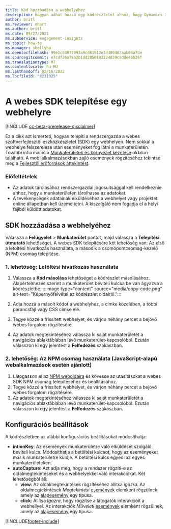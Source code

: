 ```yaml
---
title: Kód hozzáadása a webhelyéhez
description: Hogyan adhat hozzá egy kódrészletet ahhoz, hogy Dynamics 365 Customer Insights eseményeket rögzítsen a webhelyén.
author: britl
ms.reviewer: mhart
ms.author: britl
ms.date: 09/27/2021
ms.subservice: engagement-insights
ms.topic: how-to
ms.manager: shellyha
ms.openlocfilehash: 99e1c04877993a9cd81912e3d400402aab06a7de
ms.sourcegitcommit: e7cdf36a78a2b1dd2850183224d39c8dde46b26f
ms.translationtype: MT
ms.contentlocale: hu-HU
ms.lasthandoff: 02/16/2022
ms.locfileid: "8231025"
---
```

# <a name="install-the-web-sdk-on-a-website"></a>A webes SDK telepítése egy webhelyre

[!INCLUDE [cc-beta-prerelease-disclaimer](includes/cc-beta-prerelease-disclaimer.md)]

Ez a cikk azt ismerteti, hogyan telepíti a rendszergazda a webes szoftverfejlesztői eszközkészletet (SDK) egy webhelyen. Nem sokkal a webhelye felszerelése után eseményeket fog látni a munkaterületén. További információ a [Munkaterületek és környezet kezelése](manage-environments-workspaces.md) oldalon található. A mobilalkalmazásokban zajló események rögzítéséhez tekintse meg a [Fejlesztői erőforrások áttekintést](developer-resources.md).


### <a name="prerequisites"></a>Előfeltételek

* Az adatok tárolásához rendszergazdai jogosultsággal kell rendelkeznie ahhoz, hogy a munkaterületen tárolhassa az adatokat.
* A tevékenységek adatainak elküldéséhez a webhelyet vagy projektet online állapotban kell üzemeltetni. A kiszolgáló nem fogadja el a helyi fájlból küldött adatokat.


## <a name="add-web-sdk-to-your-website"></a>SDK hozzáadása a webhelyéhez

Válassza a **Felügyelet** > **Munkaterület** pontot, majd válassza a **Telepítési útmutató** lehetőséget. A webes SDK telepítésére két lehetőség van: Az első a letöltési hivatkozás használata, a második a csomópontcsomag-kezelő (NPM) csomag telepítése.

### <a name="option-1-using-the-download-link"></a>1. lehetőség: Letöltési hivatkozás használata

1. Válassza a **Kód másolása** lehetőséget a kódrészlet másolásához. Alapértelmezés szerint a munkaterület beviteli kulcsa be van ágyazva a kódrészletbe.
  :::image type="content" source="media/copy-code.png" alt-text="Képernyőfelvétel az kódrészlet oldalról.":::

1. Adja hozzá a másolt kódot a webhelyhez, a <head> címke közelében, a többi parancsfájl vagy CSS címke elé.
1. Tegye közzé a frissített webhelyet, és várjon néhány percet a bejövő webes forgalom rögzítésére.
1. Az adatok megtekintéséhez válassza ki saját munkaterületét a navigációs ablaktáblában lévő munkaterület-kapcsolóból. Ezután válasszon ki egy jelentést a **Felfedezés** szakaszban.

### <a name="option-2-using-the-npm-package-recommended-for-javascript-based-web-apps"></a>2. lehetőség: Az NPM csomag használata (JavaScript-alapú webalkalmazások esetén ajánlott)

1. Látogasson el az [NPM weboldalra](https://www.npmjs.com/package/engagementinsights-web) és kövesse az utasításokat a webes SDK NPM csomag telepítéséhez és beállításához.
1. Tegye közzé a frissített webhelyet, és várjon néhány percet a bejövő webes forgalom rögzítésére.
1. Az adatok megtekintéséhez válassza ki saját munkaterületét a navigációs ablaktáblában lévő munkaterület-kapcsolóból. Ezután válasszon ki egy jelentést a **Felfedezés** szakaszban.

## <a name="configuration-options"></a>Konfigurációs beállítások

A kódrészletben az alábbi konfigurációs beállításokat módosíthatja:

- **intionKey**: Az események munkaterületre való elküldését szolgáló beviteli kulcs. Módosíthatja a betöltési kulcsot, hogy az eseményeket másik munkaterületre küldje. A betöltési kulcs egyedi az egyes munkaterületeken.
- **autoCapture**: Azt adja meg, hogy a rendszer rögzíti-e az oldalmegtekintéseket és a webhelyekkel való interakciókat. Két lehetőségből áll:
    - **view**: Az oldalmegtekintések rögzítéséhez állítsa *igazra*. Az oldalmegtekintések *Megtekintési* [események](glossary.md#event) elemként rögzülnek, amely az [alapesemény](glossary.md#base-event) egy típusa.
    - **click**: Állítsa *Igazra*, hogy rögzítse a látogatók interakcióit a webhellyel. Az interakciók *Műveleti* [események](glossary.md#event) elemként rögzülnek, amely az [alapesemény](glossary.md#base-event) egy típusa.

[!INCLUDE[footer-include](../includes/footer-banner.md)]
